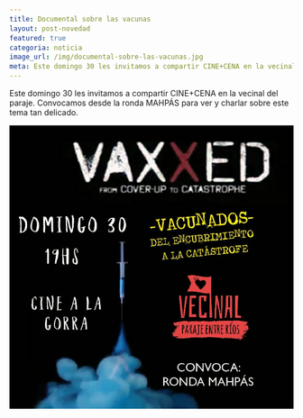 ```yaml
---
title: Documental sobre las vacunas
layout: post-novedad
featured: true
categoria: noticia
image_url: /img/documental-sobre-las-vacunas.jpg
meta: Este domingo 30 les invitamos a compartir CINE+CENA en la vecinal del paraje. Convocamos desde la ronda MAHPÁS para ver y charlar sobre este tema tan delicado.
--- 
```


<p class="center">
	Este domingo 30 les invitamos a compartir CINE+CENA en la vecinal del paraje. Convocamos desde la ronda MAHPÁS para ver y charlar sobre este tema tan delicado.
</p>

<div style="position: relative;">
	<div class="gallery col-3">
		<a style="width: 100%;" href="/img/documental-sobre-las-vacunas.jpg" data-fancybox="images" data-srcset="/img/documental-sobre-las-vacunas.jpg" class="item-gallery">
			<img src="/img/documental-sobre-las-vacunas.jpg" />
		</a>
	</div>
</div>

